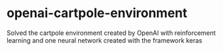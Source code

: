 # openai-cartpole-environment
Solved the cartpole environment created by OpenAI with reinforcement learning and one neural network created with the framework keras

